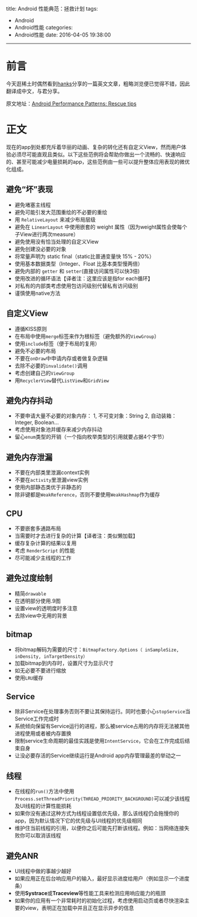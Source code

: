 title: Android 性能典范：拯救计划
tags:
  - Android
  - Android性能
categories:
  - Android性能
date: 2016-04-05 19:38:00
---
# 前言
今天逛稀土时偶然看到[hanks](http://gold.xitu.io/#/user/567a559d60b25aa3dcb2a1ce)分享的一篇英文文章，粗略浏览便已觉得不错，因此翻译成中文，与君分享。

原文地址：[Android Performance Patterns: Rescue tips](https://medium.com/@laanayabdrzak/android-performance-patterns-rescue-tips-8c1e4c7cb1f0#.xzvcgcall)

# 正文
现在的app到处都充斥着华丽的动画、复杂的转化还有自定义View，然而用户体验必须尽可能直观且类似。以下这些范例将会帮助你做出一个流畅的、快速响应的、甚至可能减少电量损耗的app，这些范例由一些可以提升整体应用表现的微优化组成。
<!--more-->
## 避免“坏”表现
- 避免堵塞主线程
- 避免可能引发大范围重绘的不必要的重绘
- 用 `RelativeLayout` 来减少布局层级
- 避免在 `LinearLayout` 中使用嵌套的 weight 属性（因为weight属性会使每个子View进行两次measure）
- 避免使用没有恰当处理的自定义View
- 避免创建没必要的对象
- 将常量声明为 static final（static比普通变量快 15% - 20%）
- 使用基本数据类型（Integer、Float 比基本类型慢两倍）
- 避免内部的 `getter` 和 `setter`(直接访问属性可以快3倍)
- 使用改进的循环语法【译者注：这里应该是指for each循环】
- 对私有的内部类考虑使用包访问级别代替私有访问级别
- 谨慎使用native方法

## 自定义View
- 遵循KISS原则
- 在布局中使用`merge`标签来作为根标签（避免额外的`ViewGroup`）
- 使用`include`标签（便于布局的复用）
- 避免不必要的布局
- 不要在`onDraw`中申请内存或者做复杂逻辑
- 去除不必要的`invalidate()`调用
- 考虑创建自己的`ViewGroup`
- 用`RecyclerView`替代`ListView`和`GridView`

## 避免内存抖动
- 不要申请大量不必要的对象内存：
  1, 不可变对象：String
  2, 自动装箱：Integer, Boolean...
- 考虑使用对象池并缓存来减少内存抖动
- 留心`enum`类型的开销（一个指向枚举类型的引用就要占据4个字节）

## 避免内存泄漏
- 不要在内部类里泄漏context实例
- 不要在`activity`里泄漏view实例
- 使用内部静态类优于非静态的
- 除非键都是`WeakReference`，否则不要使用`WeakHashmap`作为缓存

## CPU
- 不要嵌套多通路布局
- 当需要时才去进行复杂的计算【译者注：类似懒加载】
- 缓存复杂计算的结果以复用
- 考虑 `RenderScript` 的性能
- 尽可能减少主线程的工作

## 避免过度绘制
- 精简`drawable`
- 在透明部分使用.9图
- 设置view的透明度时多注意
- 去除view中无用的背景

## bitmap
- 将bitmap解码为需要的尺寸：`BitmapFactory.Options（
inSampleSize, inDensity, inTargetDensity）`
- 加载bitmap到内存时，设置尺寸为显示尺寸
- 如无必要不要进行缩放
- 使用`LRU`缓存

## Service
- 除非Service在处理事务否则不要让其保持运行。同时也要小心`stopService`当Service工作完成时
- 系统倾向保留有Service运行的进程，那么被service占用的内存将无法被其他进程使用或者被内存置换
- 限制service生命周期的最佳实践是使用`IntentService`，它会在工作完成后结束自身
- 让没必要存活的Service继续运行是Android app内存管理最差的举动之一

## 线程
- 在线程的`run()`方法中使用   `Process.setThreadPriority(THREAD_PRIORITY_BACKGROUND)`可以减少该线程及UI线程的计算性能损耗
- 如果你没有通过这种方式为线程设置低优先级，那么该线程仍会拖慢你的app，因为默认情况下它的优先级与UI线程的优先级相同
- 维护住当前线程的引用，以便你之后可能先打断该线程。例如：当网络连接失败你可以取消该线程

## 避免ANR
- UI线程中做的事越少越好
- 如果应用正在后台响应用户的输入，最好显示进度给用户（例如显示一个进度条）
- 使用**Systrace**或**Traceview**等性能工具来检测应用响应能力的瓶颈
- 如果你的应用有一个非常耗时的初始化过程，考虑使用启动页或者尽快渲染主要的view，表明正在加载中并且正在显示异步的信息